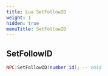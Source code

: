 ```yaml
---
title: Lua SetFollowID
weight: 1
hidden: true
menuTitle: SetFollowID
---
```

## SetFollowID
```lua
NPC:SetFollowID(number id); -- void
```